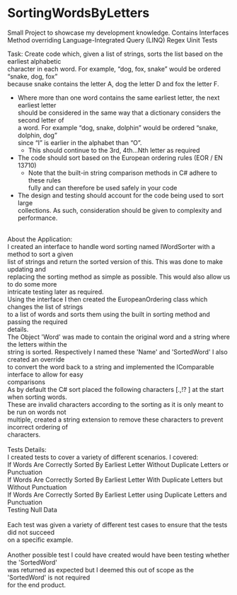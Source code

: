 # SortingWordsByLetters

Small Project to showcase my development knowledge.
Contains
Interfaces
Method overriding
Language-Integrated Query (LINQ) 
Regex
Uinit Tests

Task: 
Create code which, given a list of strings, sorts the list based on the earliest alphabetic</br>
character in each word. For example, “dog, fox, snake” would be ordered “snake, dog, fox”</br>
because snake contains the letter A, dog the letter D and fox the letter F.</br>
* Where more than one word contains the same earliest letter, the next earliest letter </br>
  should be considered in the same way that a dictionary considers the second letter of</br>
  a word. For example “dog, snake, dolphin” would be ordered “snake, dolphin, dog”</br>
  since “I” is earlier in the alphabet than “O”.</br>
  * This should continue to the 3rd, 4th…Nth letter as required</br>
* The code should sort based on the European ordering rules (EOR / EN 13710)</br>
  * Note that the built-in string comparison methods in C# adhere to these rules</br>
    fully and can therefore be used safely in your code</br>
* The design and testing should account for the code being used to sort large</br>
  collections. As such, consideration should be given to complexity and performance.</br>
</br>
About the Application:</br>
I created an interface to handle word sorting named IWordSorter with a method to sort a given </br>
list of strings and return the sorted version of this. This was done to make updating and </br>
replacing the sorting method as simple as possible. This would also allow us to do some more </br>
intricate testing later as required.</br>
Using the interface I then created the EuropeanOrdering class which changes the list of strings</br>
to a list of words and sorts them using the built in sorting method and passing the required</br>
details.</br>
The Object 'Word' was made to contain the original word and a string where the letters within the </br>
string is sorted. Respectively I named these 'Name' and 'SortedWord' I also created an override </br>
to convert the word back to a string and implemented the IComparable interface to allow for easy </br>
comparisons</br>
As by default the C# sort placed the following characters [.,!? ] at the start when sorting words.</br>
These are invalid characters according to the sorting as it is only meant to be run on words not </br>
multiple, created a string extension to remove these characters to prevent incorrect ordering of </br>
characters.</br>
</br>
Tests Details:</br>
I created tests to cover a variety of different scenarios. I covered:</br>
If Words Are Correctly Sorted By Earliest Letter Without Duplicate Letters or Punctuation</br>
If Words Are Correctly Sorted By Earliest Letter With Duplicate Letters but Without Punctuation</br>
If Words Are Correctly Sorted By Earliest Letter using Duplicate Letters and Punctuation</br>
Testing Null Data</br>
</br>
Each test was given a variety of different test cases to ensure that the tests did not succeed</br>
on a specific example.</br>
</br>
Another possible test I could have created would have been testing whether the 'SortedWord' </br>
was returned as expected but I deemed this out of scope as the 'SortedWord' is not required </br>
for the end product.</br>
